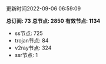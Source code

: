 更新时间2022-09-06 06:59:09

**总订阅: 73**
**总节点: 2850**
**有效节点: 1134**
- ss节点: 725
- trojan节点: 84
- v2ray节点: 324
- ssr节点: 1
